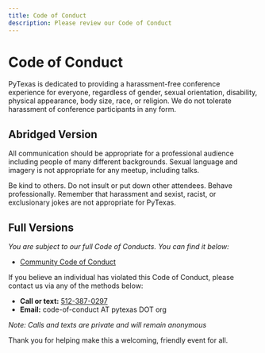 ```yaml
---
title: Code of Conduct
description: Please review our Code of Conduct
---
```


# Code of Conduct

PyTexas is dedicated to providing a harassment-free conference experience for
everyone, regardless of gender, sexual orientation, disability, physical
appearance, body size, race, or religion. We do not tolerate harassment of
conference participants in any form.

## Abridged Version
All communication should be appropriate for a professional audience including
people of many different backgrounds. Sexual language and imagery is not
appropriate for any meetup, including talks.

Be kind to others. Do not insult or put down other attendees. Behave
professionally. Remember that harassment and sexist, racist, or exclusionary
jokes are not appropriate for PyTexas.

## Full Versions
*You are subject to our full Code of Conducts. You can find it below:*

* [Community Code of Conduct](https://github.com/pytexas/code-of-conduct/blob/main/CODE_OF_CONDUCT.md)

If you believe an individual has violated this Code of Conduct, please contact
us via any of the methods below:

* **Call or text:** [512-387-0297](tel:512-387-0297)
* **Email:** code-of-conduct AT pytexas DOT org

_Note: Calls and texts are private and will remain anonymous_

Thank you for helping make this a welcoming, friendly event for all.
